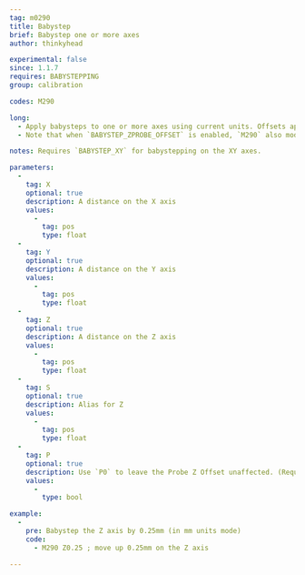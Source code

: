 ```yaml
---
tag: m0290
title: Babystep
brief: Babystep one or more axes
author: thinkyhead

experimental: false
since: 1.1.7
requires: BABYSTEPPING
group: calibration

codes: M290

long:
  - Apply babysteps to one or more axes using current units. Offsets applied with `M290` aren't added to the current coordinates, but are intended for making small adjustments, especially in the Z axis, at the start of a print.
  - Note that when `BABYSTEP_ZPROBE_OFFSET` is enabled, `M290` also modifies the Probe Z Offset (with no immediate effects). The new Z offset applies to successive probing operations, and can be saved with `M500`. This behavior is means to coincide with the LCD Menu replacing "Z Babystepping" with "Babystep Z Probe Offset." To avoid this side-effect, use `M290 P0` or leave `BABYSTEP_ZPROBE_OFFSET` disabled.

notes: Requires `BABYSTEP_XY` for babystepping on the XY axes.

parameters:
  -
    tag: X
    optional: true
    description: A distance on the X axis
    values:
      -
        tag: pos
        type: float
  -
    tag: Y
    optional: true
    description: A distance on the Y axis
    values:
      -
        tag: pos
        type: float
  -
    tag: Z
    optional: true
    description: A distance on the Z axis
    values:
      -
        tag: pos
        type: float
  -
    tag: S
    optional: true
    description: Alias for Z
    values:
      -
        tag: pos
        type: float
  -
    tag: P
    optional: true
    description: Use `P0` to leave the Probe Z Offset unaffected. (Requires `BABYSTEP_ZPROBE_OFFSET`)
    values:
      -
        type: bool

example:
  -
    pre: Babystep the Z axis by 0.25mm (in mm units mode)
    code:
      - M290 Z0.25 ; move up 0.25mm on the Z axis

---
```

